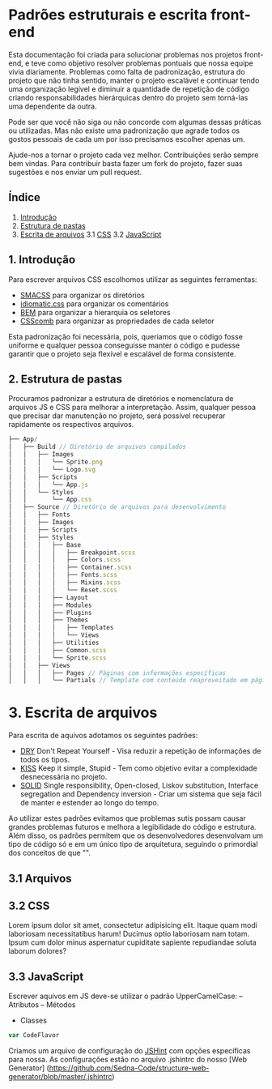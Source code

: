 # Padrões estruturais e escrita front-end

Esta documentação foi criada para solucionar problemas nos projetos front-end, e teve como objetivo resolver problemas pontuais que nossa equipe vivia diariamente. Problemas como falta de padronização, estrutura do projeto que não tinha sentido, manter o projeto escalável e continuar tendo uma organização legível e diminuir a quantidade de repetição de código criando responsabilidades hierárquicas dentro do projeto sem torná-las uma dependente da outra.

Pode ser que você não siga ou não concorde com algumas dessas práticas ou utilizadas. Mas não existe uma padronização que agrade todos os gostos pessoais de cada um por isso precisamos escolher apenas um.

Ajude-nos a tornar o projeto cada vez melhor. Contribuições serão sempre bem vindas. Para contribuir basta fazer um fork do projeto, fazer suas sugestões e nos enviar um pull request.

## Índice

1. [Introdução](#introduction)
2. [Estrutura de pastas](#sctructure-folders)
3. [Escrita de arquivos](#writing-files)
 3.1 [CSS](#css)
 3.2 [JavaScript](#js)

<a name="introduction"></a>
## 1. Introdução

Para escrever arquivos CSS escolhomos utilizar as seguintes ferramentas:
- [SMACSS](https://smacss.com/book/categorizing) para organizar os diretórios
- [idiomatic.css](https://github.com/necolas/idiomatic-css) para organizar os comentários
- [BEM](http://getbem.com/introduction/) para organizar a hierarquia os seletores
- [CSScomb](http://csscomb.com/) para organizar as propriedades de cada seletor

Esta padronização foi necessária, pois, queriamos que o código fosse uniforme e qualquer pessoa conseguisse manter o código e pudesse garantir que o projeto seja flexível e escalável de forma consistente.


<a name="sctructure-folders"></a>
## 2. Estrutura de pastas

Procuramos padronizar a estrutura de diretórios e nomenclatura de arquivos JS e CSS para melhorar a interpretação. Assim, qualquer pessoa que precisar dar manutenção no projeto, será possível recuperar rapidamente os respectivos arquivos.

```js
├── App/
│   ├── Build // Diretório de arquivos compilados
│   │   ├── Images
│   │   │   └── Sprite.png
│   │   │   └── Logo.svg
│   │   ├── Scripts
│   │   │   └── App.js
│   │   └── Styles
│   │       └── App.css
│   ├── Source // Diretório de arquivos para desenvolvimento
│   │   ├── Fonts
│   │   ├── Images
│   │   ├── Scripts
│   │   ├── Styles
│   │   │   ├── Base
│   │   │   │   ├── Breakpoint.scss
│   │   │   │   ├── Colors.scss
│   │   │   │   ├── Container.scss
│   │   │   │   ├── Fonts.scss
│   │   │   │   ├── Mixins.scss
│   │   │   │   └── Reset.scss
│   │   │   ├── Layout
│   │   │   ├── Modules
│   │   │   ├── Plugins
│   │   │   ├── Themes
│   │   │   │   ├── Templates
│   │   │   │   └── Views
│   │   │   ├── Utilities
│   │   │   ├── Common.scss
│   │   │   └── Sprite.scss
│   │   ├── Views
│   │   │   ├── Pages // Páginas com informações específicas
│   │   │   └── Partials // Template com conteúdo reaproveitado em páginas
```

<a name="css"></a>
# 3. Escrita de arquivos

Para escrita de aquivos adotamos os seguintes padrões:
- [DRY](https://en.wikipedia.org/wiki/Don%27t_repeat_yourself) Don't Repeat Yourself - Visa reduzir a repetição de informações de todos os tipos.
- [KISS](https://en.wikipedia.org/wiki/KISS_principle) Keep it simple, Stupid - Tem como objetivo evitar a complexidade desnecessária no projeto.
- [SOLID](https://en.wikipedia.org/wiki/SOLID_(object-oriented_design)) Single responsibility, Open-closed, Liskov substitution, Interface segregation and Dependency inversion - Criar um sistema que seja fácil de manter e estender ao longo do tempo.

Ao utilizar estes padrões evitamos que problemas sutis possam causar grandes problemas futuros e melhora a legibilidade do código e estrutura. Além disso, os padrões permitem que os desenvolvedores desenvolvam um tipo de código só e em um único tipo de arquitetura, seguindo o primordial dos conceitos de que "".

<a name="files"></a>
## 3.1 Arquivos



<a name="css"></a>
## 3.2 CSS

Lorem ipsum dolor sit amet, consectetur adipisicing elit. Itaque quam modi laboriosam necessitatibus harum! Ducimus optio laboriosam nam totam. Ipsum cum dolor minus aspernatur cupiditate sapiente repudiandae soluta laborum dolores?

<a name="js"></a>
## 3.3 JavaScript

Escrever aquivos em JS deve-se utilizar o padrão UpperCamelCase:
– Atributos
– Métodos
- Classes

```js
var CodeFlavor
```

Criamos um arquivo de configuração do [JSHint](http://jshint.com/docs/options/) com opções específicas para nossa. As configurações estão no arquivo .jshintrc do nosso [Web Generator] (https://github.com/Sedna-Code/structure-web-generator/blob/master/.jshintrc)